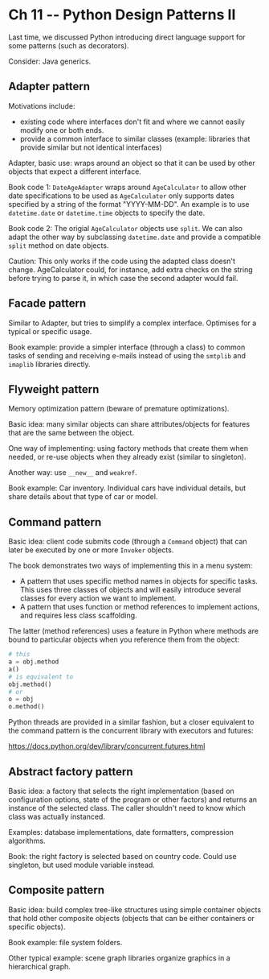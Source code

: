 Ch 11 -- Python Design Patterns II
================================

Last time, we discussed Python introducing direct language support for some patterns (such as decorators). 

Consider: Java generics. 

Adapter pattern
----------------

Motivations include:
- existing code where interfaces don't fit and where we cannot easily modify one or both ends.
- provide a common interface to similar classes (example: libraries that provide similar but not identical interfaces)


Adapter, basic use:  wraps around an object so that it can be used by other objects that expect a different interface. 

Book code 1: `DateAgeAdapter` wraps around `AgeCalculator` to allow other date specifications to be used as `AgeCalculator` only supports dates specified by a string of the format "YYYY-MM-DD". An example is to use `datetime.date` or `datetime.time` objects to specify the date. 

Book code 2: The origial `AgeCalculator` objects use `split`. We can also adapt the other way by subclassing `datetime.date` and provide a compatible `split` method on date objects. 

Caution: This only works if the code using the adapted class doesn't change. AgeCalculator could, for instance, add extra checks on the string before trying to parse it, in which case the second adapter would fail. 

Facade pattern
--------------

Similar to Adapter, but tries to simplify a complex interface. Optimises for a typical or specific usage. 

Book example: provide a simpler interface (through a class) to common tasks of sending and receiving e-mails instead of using the `smtplib` and `imaplib` libraries directly. 

Flyweight pattern
-----------------

Memory optimization pattern (beware of premature optimizations). 

Basic idea: many similar objects can share attributes/objects for features that are the same between the object. 

One way of implementing: using factory methods that create them when needed, or re-use objects when they already exist (similar to singleton).

Another way: use `__new__` and `weakref`. 

Book example: Car inventory. Individual cars have individual details, but share details about that type of car or model. 


Command pattern
---------------

Basic idea: client code submits code (through a `Command` object) that can later be executed by one or more `Invoker` objects. 

The book demonstrates two ways of implementing this in a menu system:
- A pattern that uses specific method names in objects for specific tasks. This uses three classes of objects and will easily introduce several classes for every action we want to implement.
- A pattern that uses function or method references to implement actions, and requires less class scaffolding. 

The latter (method references) uses a feature in Python where methods are bound to particular objects when you reference them from the object:

```python
# this 
a = obj.method
a()
# is equivalent to
obj.method()
# or
o = obj
o.method()
```

Python threads are provided in a similar fashion, but a closer equivalent to the command pattern is the concurrent library with executors and futures:

https://docs.python.org/dev/library/concurrent.futures.html

Abstract factory pattern
------------------------

Basic idea: a factory that selects the right implementation (based on configuration options, state of the program or other factors) and returns an instance of the selected class. The caller shouldn't need to know which class was actually instanced.

Examples: database implementations, date formatters, compression algorithms.

Book: the right factory is selected based on country code. Could use singleton, but used module variable instead. 


Composite pattern
-----------------

Basic idea: build complex tree-like structures using simple container objects that hold other composite objects (objects that can be either containers or specific objects). 

Book example: file system folders.

Other typical example: scene graph libraries organize graphics in a hierarchical graph. 


